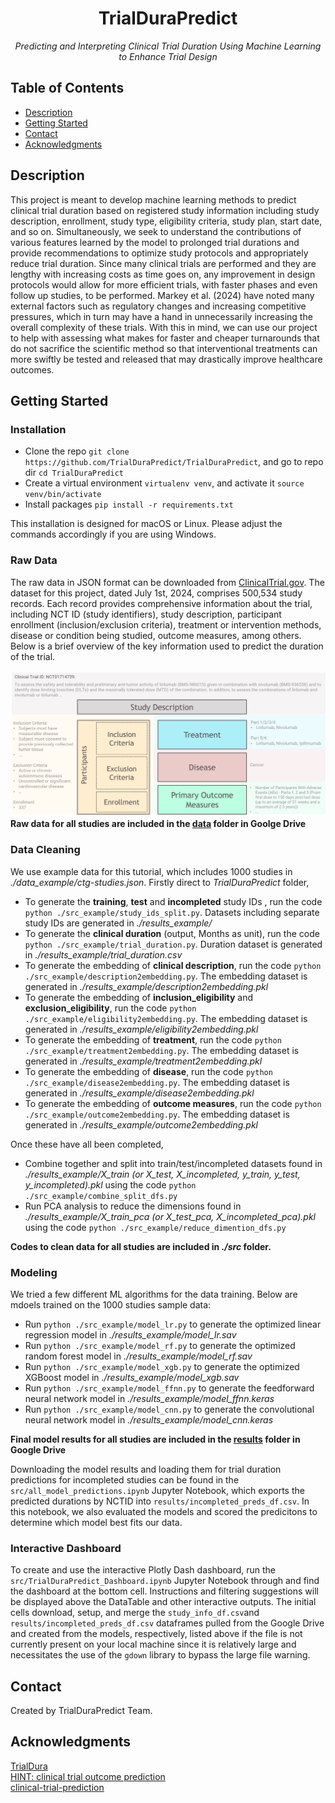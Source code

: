 <h1 align="center">TrialDuraPredict</h1>
<p align="center"><i>Predicting and Interpreting Clinical Trial Duration Using Machine Learning to Enhance Trial Design</i></p>

## Table of Contents
- [Description](#description)
- [Getting Started](#getting-started)
- [Contact](#contact)
- [Acknowledgments](#acknowledgments)

## Description
This project is meant to develop machine learning methods to predict clinical trial duration based on registered study information including study description, enrollment, study type, eligibility criteria, study plan, start date, and so on. Simultaneously, we seek to understand the contributions of various features learned by the model to prolonged trial durations and provide recommendations to optimize study protocols and appropriately reduce trial duration.
Since many clinical trials are performed and they are lengthy with increasing costs as time goes on, any improvement in design protocols would allow for more efficient trials, with faster phases and even follow up studies, to be performed. Markey et al. (2024) have noted many external factors such as regulatory changes and increasing competitive pressures, which in turn may have a hand in unnecessarily increasing the overall complexity of these trials. With this in mind, we can use our project to help with assessing what makes for faster and cheaper turnarounds that do not sacrifice the scientific method so that interventional treatments can more swiftly be tested and released that may drastically improve healthcare outcomes.


## Getting Started
### Installation
- Clone the repo `git clone https://github.com/TrialDuraPredict/TrialDuraPredict`, and go to repo dir `cd TrialDuraPredict`
- Create a virtual environment `virtualenv venv`, and activate it `source venv/bin/activate`
- Install packages `pip install -r requirements.txt`

This installation is designed for macOS or Linux. Please adjust the commands accordingly if you are using Windows.

### Raw Data
The raw data in JSON format can be downloaded from [ClinicalTrial.gov](https://clinicaltrials.gov/data-api/how-download-study-records). The dataset for this project, dated July 1st, 2024, comprises 500,534 study records. Each record provides comprehensive information about the trial, including NCT ID (study identifiers), study description, participant enrollment (inclusion/exclusion criteria), treatment or intervention methods, disease or condition being studied, outcome measures, among others. Below is a brief overview of the key information used to predict the duration of the trial.\
\
![clinical_trial_overview](assets/clinical_trial.jpg)
**Raw data for all studies are included in the [data](https://drive.google.com/drive/folders/1j2HmWfcUaOqDSOtjxndmW5EGHvuZjTA_?usp=sharing) folder in Goolge Drive**

### Data Cleaning
We use example data for this tutorial, which includes 1000 studies in *./data_example/ctg-studies.json*. Firstly direct to *TrialDuraPredict* folder,
- To generate the **training**, **test** and **incompleted** study IDs , run the code `python ./src_example/study_ids_split.py`. Datasets including separate study IDs are generated in *./results_example/*
- To generate the **clinical duration** (output, Months as unit), run the code `python ./src_example/trial_duration.py`. Duration dataset is generated in *./results_example/trial_duration.csv*
- To generate the embedding of **clinical description**, run the code `python ./src_example/description2embedding.py`. The embedding dataset is generated in *./results_example/description2embedding.pkl*
- To generate the embedding of **inclusion_eligibility** and **exclusion_eligibility**, run the code `python ./src_example/eligibility2embedding.py`. The embedding dataset is generated in *./results_example/eligibility2embedding.pkl*
- To generate the embedding of **treatment**, run the code `python ./src_example/treatment2embedding.py`. The embedding dataset is generated in *./results_example/treatment2embedding.pkl*
- To generate the embedding of **disease**, run the code `python ./src_example/disease2embedding.py`. The embedding dataset is generated in *./results_example/disease2embedding.pkl*
- To generate the embedding of **outcome measures**, run the code `python ./src_example/outcome2embedding.py`. The embedding dataset is generated in *./results_example/outcome2embedding.pkl*

Once these have all been completed,
- Combine together and split into train/test/incompleted datasets found in *./results_example/X_train (or X_test, X_incompleted, y_train, y_test, y_incompleted).pkl* using the code `python ./src_example/combine_split_dfs.py`
- Run PCA analysis to reduce the dimensions found in *./results_example/X_train_pca (or X_test_pca, X_incompleted_pca).pkl* using the code `python ./src_example/reduce_dimention_dfs.py`

**Codes to clean data for all studies are included in *./src* folder.**

### Modeling
We tried a few different ML algorithms for the data training. Below are mdoels trained on the 1000 studies sample data:
- Run `python ./src_example/model_lr.py` to generate the optimized linear regression model in *./results_example/model_lr.sav*
- Run `python ./src_example/model_rf.py` to generate the optimized random forest model in *./results_example/model_rf.sav*
- Run `python ./src_example/model_xgb.py` to generate the optimized XGBoost model in *./results_example/model_xgb.sav*
- Run `python ./src_example/model_ffnn.py` to generate the feedforward neural network model in *./results_example/model_ffnn.keras*
- Run `python ./src_example/model_cnn.py` to generate the convolutional neural network model in *./results_example/model_cnn.keras*

**Final model results for all studies are included in the [results](https://drive.google.com/drive/folders/10naZGa5eEZjSpfilxRpIHefsXObLGXeO?usp=drive_link) folder in Google Drive**

Downloading the model results and loading them for trial duration predictions for incompleted studies can be found in the `src/all_model_predictions.ipynb` Jupyter Notebook, which exports the predicted durations by NCTID into `results/incompleted_preds_df.csv`. In this notebook, we also evaluated the models and scored the predicitons to determine which model best fits our data.

### Interactive Dashboard
To create and use the interactive Plotly Dash dashboard, run the `src/TrialDuraPredict_Dashboard.ipynb` Jupyter Notebook through and find the dashboard at the bottom cell. Instructions and filtering suggestions will be displayed above the DataTable and other interactive outputs. The initial cells download, setup, and merge the `study_info_df.csv`and `results/incompleted_preds_df.csv` dataframes pulled from the Google Drive and created from the models, respectively, listed above if the file is not currently present on your local machine since it is relatively large and necessitates the use of the `gdown` library to bypass the large file warning.

## Contact
Created by TrialDuraPredict Team.

## Acknowledgments
[TrialDura](https://arxiv.org/pdf/2404.13235)\
[HINT: clinical trial outcome prediction](https://github.com/futianfan/clinical-trial-outcome-prediction)\
[clinical-trial-prediction](https://github.com/lenlan/clinical-trial-prediction/tree/main)
